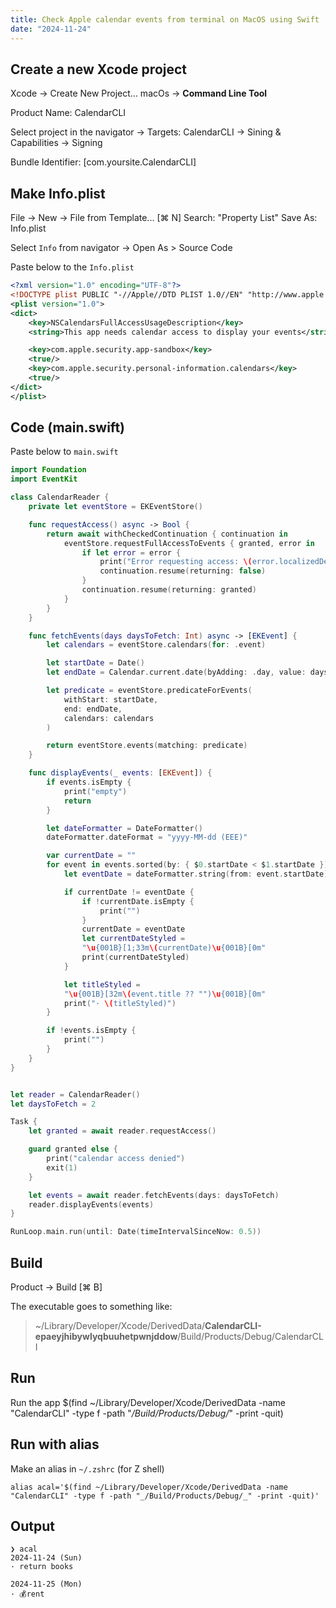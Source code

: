 ```yaml
---
title: Check Apple calendar events from terminal on MacOS using Swift
date: "2024-11-24"
---
```


## Create a new Xcode project

Xcode -> Create New Project...
macOs -> **Command Line Tool**

Product Name: CalendarCLI

Select project in the navigator -> Targets: CalendarCLI -> Sining & Capabilities -> Signing

Bundle Identifier: [com.yoursite.CalendarCLI]

## Make Info.plist

File -> New -> File from Template... [⌘ N]
Search: "Property List"
Save As: Info.plist

Select `Info` from navigator -> Open As > Source Code

Paste below to the `Info.plist`

```xml
<?xml version="1.0" encoding="UTF-8"?>
<!DOCTYPE plist PUBLIC "-//Apple//DTD PLIST 1.0//EN" "http://www.apple.com/DTDs/PropertyList-1.0.dtd">
<plist version="1.0">
<dict>
	<key>NSCalendarsFullAccessUsageDescription</key>
	<string>This app needs calendar access to display your events</string>

    <key>com.apple.security.app-sandbox</key>
    <true/>
    <key>com.apple.security.personal-information.calendars</key>
    <true/>
</dict>
</plist>
```

## Code (main.swift)

Paste below to `main.swift`

```swift
import Foundation
import EventKit

class CalendarReader {
    private let eventStore = EKEventStore()

    func requestAccess() async -> Bool {
        return await withCheckedContinuation { continuation in
            eventStore.requestFullAccessToEvents { granted, error in
                if let error = error {
                    print("Error requesting access: \(error.localizedDescription)")
                    continuation.resume(returning: false)
                }
                continuation.resume(returning: granted)
            }
        }
    }

    func fetchEvents(days daysToFetch: Int) async -> [EKEvent] {
        let calendars = eventStore.calendars(for: .event)

        let startDate = Date()
        let endDate = Calendar.current.date(byAdding: .day, value: daysToFetch - 1, to: startDate)!

        let predicate = eventStore.predicateForEvents(
            withStart: startDate,
            end: endDate,
            calendars: calendars
        )

        return eventStore.events(matching: predicate)
    }

    func displayEvents(_ events: [EKEvent]) {
        if events.isEmpty {
            print("empty")
            return
        }

        let dateFormatter = DateFormatter()
        dateFormatter.dateFormat = "yyyy-MM-dd (EEE)"

        var currentDate = ""
        for event in events.sorted(by: { $0.startDate < $1.startDate }) {
            let eventDate = dateFormatter.string(from: event.startDate)

            if currentDate != eventDate {
                if !currentDate.isEmpty {
                    print("")
                }
                currentDate = eventDate
                let currentDateStyled =
                "\u{001B}[1;33m\(currentDate)\u{001B}[0m"
                print(currentDateStyled)
            }

            let titleStyled =
            "\u{001B}[32m\(event.title ?? "")\u{001B}[0m"
            print("· \(titleStyled)")
        }

        if !events.isEmpty {
            print("")
        }
    }
}


let reader = CalendarReader()
let daysToFetch = 2

Task {
    let granted = await reader.requestAccess()

    guard granted else {
        print("calendar access denied")
        exit(1)
    }

    let events = await reader.fetchEvents(days: daysToFetch)
    reader.displayEvents(events)
}

RunLoop.main.run(until: Date(timeIntervalSinceNow: 0.5))
```

## Build

Product -> Build [⌘ B]

The executable goes to something like:

> ~/Library/Developer/Xcode/DerivedData/**CalendarCLI-epaeyjhibywlyqbuuhetpwnjddow**/Build/Products/Debug/CalendarCLI

## Run

Run the app
$(find ~/Library/Developer/Xcode/DerivedData -name "CalendarCLI" -type f -path "_/Build/Products/Debug/_" -print -quit)

## Run with alias

Make an alias in `~/.zshrc` (for Z shell)

```shell
alias acal='$(find ~/Library/Developer/Xcode/DerivedData -name "CalendarCLI" -type f -path "_/Build/Products/Debug/_" -print -quit)'
```

## Output

```shell
❯ acal
2024-11-24 (Sun)
· return books

2024-11-25 (Mon)
· 💰rent
```
